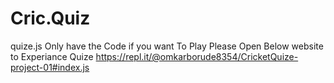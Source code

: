 # Cric.Quiz
quize.js  Only have the Code
if you want To Play Please Open Below website to Experiance Quize 
https://repl.it/@omkarborude8354/CricketQuize-project-01#index.js
